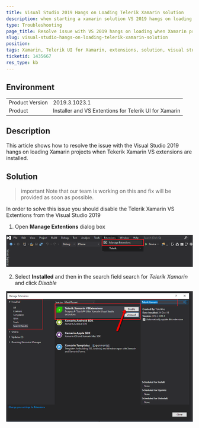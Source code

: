 ```yaml
---
title: Visual Studio 2019 Hangs on Loading Telerik Xamarin solution
description: when starting a xamarin solution VS 2019 hangs on loading
type: Troubleshooting
page_title: Resolve issue with VS 2019 hangs on loading when Xamarin project is open
slug: visual-studio-hangs-on-loading-telerik-xamarin-solution
position: 
tags: Xamarin, Telerik UI for Xamarin, extensions, solution, visual studio 2019, hangs, loading
ticketid: 1435667
res_type: kb
---
```


## Environment
<table>
	<tr>
		<td>Product Version</td>
		<td>2019.3.1023.1</td>
	</tr>
	<tr>
		<td>Product</td>
		<td>Installer and VS Extentions for Telerik UI for Xamarin</td>
	</tr>
</table>


## Description

This article shows how to resolve the issue with the Visual Studio 2019 hangs on loading Xamarin projects when Tekerik Xamarin VS extensions are installed. 

## Solution

>important Note that our team is working on this and fix will be provided as soon as possible.

In order to solve this issue you should disable the Telerik Xamarin VS Extentions from the Visual Studio 2019

1. Open **Manage Extentions** dialog box 

![Template Column with Button](images/manage-extentions.png)

2. Select **Installed** and then in the search field search for *Telerik Xamarin* and click *Disable*

![Disable Telerik Xamarin Extensions](images/telerik-extensions.png)
